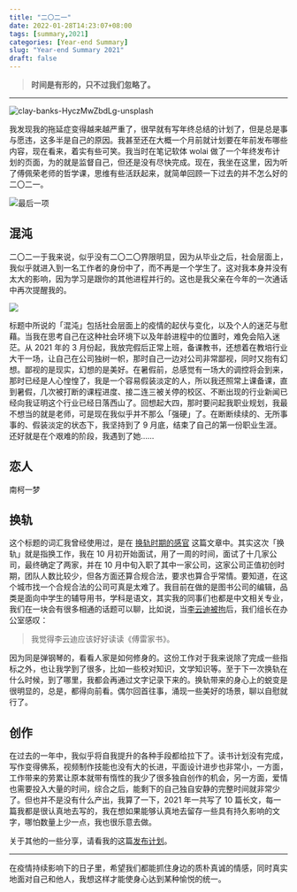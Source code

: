 ```yaml
---
title: "二〇二一"
date: 2022-01-28T14:23:07+08:00
tags: [summary,2021]
categories: [Year-end Summary]
slug: "Year-end Summary 2021"
draft: false
---
```


> **时间是有形的，只不过我们忽略了。**

---

![](https://dawnblog-1300625500.cos.ap-guangzhou.myqcloud.com/images/202201281724771.jpg "clay-banks-HyczMwZbdLg-unsplash")

我发现我的拖延症变得越来越严重了，很早就有写年终总结的计划了，但是总是事与愿违，这多半是自己的原因。我甚至还在大概一个月前就计划要在年前发布哪些内容，现在看来，着实有些可笑。我当时在笔记软体 wolai 做了一个年终发布计划的页面，为的就是监督自己，但还是没有尽快完成。现在，我坐在这里，因为听了傅佩荣老师的哲学课，思维有些活跃起来，就简单回顾一下过去的并不怎么好的二〇二一。

![](https://dawnblog-1300625500.cos.ap-guangzhou.myqcloud.com/images/202201281430553.png "最后一项")

## 混沌

二〇二一于我来说，似乎没有二〇二〇界限明显，因为从毕业之后，社会层面上，我似乎就进入到一名工作者的身份中了，而不再是一个学生了。这对我本身并没有太大的影响，因为学习是跟你的其他进程并行的。这也是我父亲在今年的一次通话中再次提醒我的。

![](https://dawnblog-1300625500.cos.ap-guangzhou.myqcloud.com/images/202201281440161.png)

标题中所说的「混沌」包括社会层面上的疫情的起伏与变化，以及个人的迷茫与慰藉。当我在思考自己在这种社会环境下以及年龄进程中的位置时，难免会陷入迷茫。从 2021 年的 3 月份起，我放完假后正常上班，备课教书，还想着在教培行业大干一场，让自己在公司独树一帜，那时自己一边对公司非常鄙视，同时又抱有幻想。鄙视的是现实，幻想的是美好。在暑假前，总感觉有一场大的调控将会到来，那时已经是人心惶惶了，我是一个容易假装淡定的人，所以我还照常上课备课，直到暑假，几次被打断的课程进度、接二连三被关停的校区、不断出现的行业新闻已经向我证明这个行业已经日落西山了。回想起大四，那时要问起我职业规划，我最不想当的就是老师，可是现在我似乎并不那么「强硬」了。在断断续续的、无所事事的、假装淡定的状态下，我坚持到了 9 月底，结束了自己的第一份职业生涯。还好就是在个艰难的阶段，我遇到了她……

## 恋人

南柯一梦

## 换轨

这个标题的词汇我曾经使用过，是在 [换轨时期的感官](https://dawner.top/posts/the-period-of-changing-orbit/) 这篇文章中。其实这次「换轨」就是指换工作，我在 10 月初开始面试，用了一周的时间，面试了十几家公司，最终确定了两家，并在 10 月中旬入职了其中一家公司，这家公司正值初创时期，团队人数比较少，但各方面还算合规合法，要求也算合乎常情。要知道，在这个城市找一个合规合法的公司可真是太难了。我目前在做的是图书公司的编辑，品类是面向中学生的辅导用书，学科是语文，其实我的同事们也都是中文相关专业，我们在一块会有很多相通的话题可以聊，比如说，当[李云迪被拘](https://m.weibo.cn/search?containerid=231522type%3D1%26t%3D10%26q%3D%23%E6%9D%8E%E4%BA%91%E8%BF%AA%E5%AB%96%E5%A8%BC%E8%A2%AB%E6%8B%98%23&extparam=%23%E6%9D%8E%E4%BA%91%E8%BF%AA%E5%AB%96%E5%A8%BC%E8%A2%AB%E6%8B%98%23&luicode=10000011&lfid=100103type%3D1%26q%3D%E6%9D%8E%E4%BA%91%E8%BF%AA%E5%AB%96%E5%A8%BC%20%E5%B9%B3%E5%AE%89%E5%8C%97%E4%BA%AC)后，我们组长在办公室感叹：

> 我觉得李云迪应该好好读读《傅雷家书》。

因为同是弹钢琴的，看看人家是如何修身的。这份工作对于我来说除了完成一些指标之外，也让我学到了很多，比如一些校对知识，文学知识等。至于下一次换轨在什么时候，到了哪里，我都会再通过文字记录下来的。换轨带来的身心上的蜕变是很明显的，总是，都得向前看。偶尔回首往事，涌现一些美好的场景，聊以自慰就行了。

## 创作

在过去的一年中，我似乎将自我提升的各种手段都给拉下了。读书计划没有完成，写作变得佛系，视频制作技能也没有大的长进，平面设计进步也非常小，一方面，工作带来的劳累让原本就带有惰性的我少了很多独自创作的机会，另一方面，爱情也需要投入大量的时间，综合之后，能剩下的自己独自安静的完整时间就非常少了。但也并不是没有什么产出，我算了一下，2021 年一共写了 10 篇长文，每一篇我都是很认真地去写的，我在想如果能够认真地去留存一些具有持久影响的文字，哪怕数量上少一点，我也很乐意去做。

关于其他的一些分享，请看我的这篇[发布计划](https://www.wolai.com/kHv854Sa3Lgp3K1aWQq52m)。

---

在疫情持续影响下的日子里，希望我们都能抓住身边的质朴真诚的情感，同时真实地面对自己和他人，我想这样才能使身心达到某种愉悦的统一。

